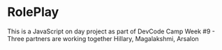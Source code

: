 # RolePlay
This is a JavaScript on day project as part of DevCode Camp Week #9 - Three partners are working together Hillary, Magalakshmi, Arsalon
